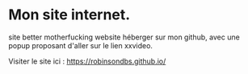 # Mon site internet. 

site better motherfucking website héberger sur mon github, avec une popup proposant d'aller sur le lien xxvideo. 

Visiter le site ici : https://robinsondbs.github.io/
